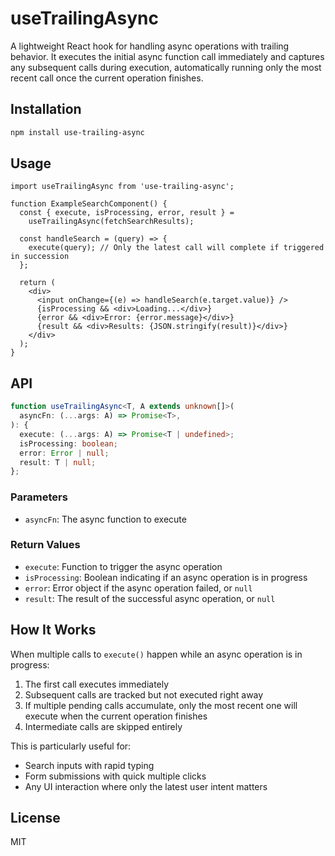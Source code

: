 # useTrailingAsync

A lightweight React hook for handling async operations with trailing behavior.
It executes the initial async function call immediately and captures any
subsequent calls during execution, automatically running only the most recent
call once the current operation finishes.

## Installation

```bash
npm install use-trailing-async
```

## Usage

```tsx
import useTrailingAsync from 'use-trailing-async';

function ExampleSearchComponent() {
  const { execute, isProcessing, error, result } =
    useTrailingAsync(fetchSearchResults);

  const handleSearch = (query) => {
    execute(query); // Only the latest call will complete if triggered in succession
  };

  return (
    <div>
      <input onChange={(e) => handleSearch(e.target.value)} />
      {isProcessing && <div>Loading...</div>}
      {error && <div>Error: {error.message}</div>}
      {result && <div>Results: {JSON.stringify(result)}</div>}
    </div>
  );
}
```

## API

```typescript
function useTrailingAsync<T, A extends unknown[]>(
  asyncFn: (...args: A) => Promise<T>,
): {
  execute: (...args: A) => Promise<T | undefined>;
  isProcessing: boolean;
  error: Error | null;
  result: T | null;
};
```

### Parameters

- `asyncFn`: The async function to execute

### Return Values

- `execute`: Function to trigger the async operation
- `isProcessing`: Boolean indicating if an async operation is in progress
- `error`: Error object if the async operation failed, or `null`
- `result`: The result of the successful async operation, or `null`

## How It Works

When multiple calls to `execute()` happen while an async operation is in
progress:

1. The first call executes immediately
2. Subsequent calls are tracked but not executed right away
3. If multiple pending calls accumulate, only the most recent one will execute
   when the current operation finishes
4. Intermediate calls are skipped entirely

This is particularly useful for:

- Search inputs with rapid typing
- Form submissions with quick multiple clicks
- Any UI interaction where only the latest user intent matters

## License

MIT
